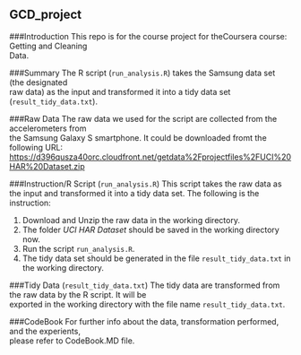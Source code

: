 ## GCD_project

###Introduction
This repo is for the course project for theCoursera course: Getting and Cleaning  
Data.  

###Summary
The R script (`run_analysis.R`) takes the Samsung data set (the designated  
raw data) as the input and transformed it into a tidy data set (`result_tidy_data.txt`).  

###Raw Data
The raw data we used for the script are collected from the accelerometers from  
the Samsung Galaxy S smartphone. It could be downloaded fromt the following URL:  
https://d396qusza40orc.cloudfront.net/getdata%2Fprojectfiles%2FUCI%20HAR%20Dataset.zip  

###Instruction/R Script (`run_analysis.R`)
This script takes the raw data as the input and transformed it into a tidy data set.
The following is the instruction: 

1. Download and Unzip the raw data in the working directory.
2. The folder *UCI HAR Dataset* should be saved in the working directory now.
3. Run the script `run_analysis.R`.
4. The tidy data set should be generated in the file `result_tidy_data.txt` in the working directory.

###Tidy Data (`result_tidy_data.txt`)
The tidy data are transformed from the raw data by the R script.  It will be  
exported in the working directory with the file name `result_tidy_data.txt`.

###CodeBook
For further info about the data, transformation performed, and the experients,  
please refer to CodeBook.MD file.
